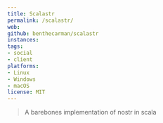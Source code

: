 ```yaml
---
title: Scalastr
permalink: /scalastr/
web: 
github: benthecarman/scalastr
instances:
tags:
- social
- client
platforms:
- Linux
- Windows
- macOS
license: MIT
---
```


> A barebones implementation of nostr in scala

